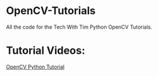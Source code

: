# OpenCV-Tutorials
All the code for the Tech With Tim Python OpenCV Tutorials.

# Tutorial Videos: 
[OpenCV Python Tutorial](https://www.youtube.com/watch?v=qCR2Weh64h4&list=PLzMcBGfZo4-lUA8uGjeXhBUUzPYc6vZRn)
